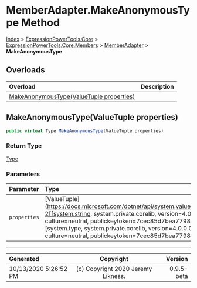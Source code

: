 ﻿# MemberAdapter.MakeAnonymousType Method

[Index](../index.md) > [ExpressionPowerTools.Core](ExpressionPowerTools.Core.a.md) > [ExpressionPowerTools.Core.Members](ExpressionPowerTools.Core.Members.n.md) > [MemberAdapter](ExpressionPowerTools.Core.Members.MemberAdapter.cs.md) > **MakeAnonymousType**



## Overloads

| Overload | Description |
| :-- | :-- |
| [MakeAnonymousType(ValueTuple properties)](#makeanonymoustypevaluetuple-properties) |  |
## MakeAnonymousType(ValueTuple properties)



```csharp
public virtual Type MakeAnonymousType(ValueTuple properties)
```

### Return Type

 [Type](https://docs.microsoft.com/dotnet/api/system.type) 

### Parameters

| Parameter | Type | Description |
| :-- | :-- | :-- |
| `properties` | [ValueTuple](https://docs.microsoft.com/dotnet/api/system.valuetuple-2[[system.string, system.private.corelib, version=4.0.0.0, culture=neutral, publickeytoken=7cec85d7bea7798e],[system.type, system.private.corelib, version=4.0.0.0, culture=neutral, publickeytoken=7cec85d7bea7798e]]) |  |



---

| Generated | Copyright | Version |
| :-- | :-: | --: |
| 10/13/2020 5:26:52 PM | (c) Copyright 2020 Jeremy Likness. | 0.9.5-beta |
